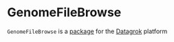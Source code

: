 # GenomeFileBrowse

`GenomeFileBrowse` is a [package](https://datagrok.ai/help/develop/develop#packages) for the [Datagrok](https://datagrok.ai) platform
